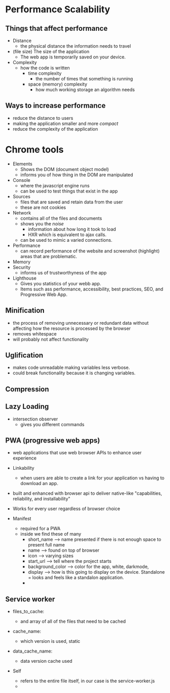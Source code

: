 # Performance Scalability

## Things that affect performance
* Distance
    * the physical distance the information needs to travel
* (file size) The size of the application
    * The web app is temporarily saved on your device.
* Complexity
    * how the code is written
        * time complexity
            * the number of times that something is running 
        * space (memory) complexity 
            * how much working storage an algorithm needs 

## Ways to increase performance
* reduce the distance to users
* making the application smaller and more *compact*
* reduce the complexity of the application


# Chrome tools
* Elements
    * Shows the DOM (document object model)
    * informs you of how thing in the DOM are manipulated
* Console
    * where the javascript engine runs
    * can be used to test things that exist in the app
* Sources
    * files that are saved and retain data from the user
    * these are not cookies
* Network
    * contains all of the files and documents
    * shows you the *noise*
        * information about how long it took to load 
        * HXR which is equivalent to ajax calls. 
    * can be used to mimic a varied connections. 
* Performance
    * can record performance of the website and screenshot (highlight) areas that are problematic. 
* Memory
* Security
    * informs us of trustworthyness of the app
* Lighthouse
    * Gives you statistics of your webb app.
    * Items such ass performance, accessibility, best practices, SEO, and Progressive Web App.

## Minification
* the process of removing unnecessary or redundant data without affecting how the resource is processed by the browser
* removes whitespace
* will probably not affect functionality

## Uglification
* makes code unreadable making variables less verbose. 
* could break functionality because it is changing variables. 

## Compression


## Lazy Loading
* intersection observer
    * gives you different commands 

## PWA (progressive web apps)
* web applications that use web browser APIs to enhance user experience
* Linkability
    * when users are able to create a link for your application vs having to download an app.
* built and enhanced with browser api to deliver native-like "capabilities, reliability, and installability" 
* Works for every user regardless of browser choice

* Manifest
    * required for a PWA
    * inside we find these of many
        * short_name --> name presented if there is not enough space to present full name
        * name --> found on top of browser
        * icon --> varying sizes
        * start_url --> tell where the project starts
        * background_color --> color for the app, white, darkmode, 
        * display --> how is this going to display on the device. Standalone = looks and feels like a standalon application. 
        * 

## Service worker
* files_to_cache: 
    * and array of all of the files that need to be cached

* cache_name: 
    * which version is used, static
* data_cache_name:  
    * data version cache used
* Self
    * refers to the entire file itself, in our case is the service-worker.js
    * 